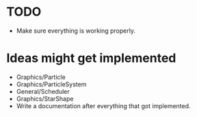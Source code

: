 # TODO
+ Make sure everything is working properly.

# Ideas might get implemented
+ Graphics/Particle
+ Graphics/ParticleSystem
+ General/Scheduler
+ Graphics/StarShape
+ Write a documentation after everything that got implemented.